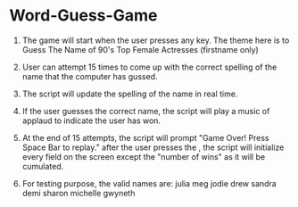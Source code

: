 # Word-Guess-Game

1. The game will start when the user presses any key. The theme here is to Guess The Name of 90's Top Female Actresses (firstname only)

2. User can attempt 15 times to come up with the correct spelling of the name that the computer has gussed.

4. The script will update the spelling of the name in real time.

5. If the user guesses the correct name, the script will play a music of applaud to indicate the user has won.

6. At the end of 15 attempts, the script will prompt "Game Over! Press Space Bar to replay." after the user presses the <space bar>, the script
will initialize every field on the screen except the "number of wins" as it will be cumulated.

7. For testing purpose, the valid names are:
julia
meg
jodie
drew
sandra
demi
sharon
michelle
gwyneth